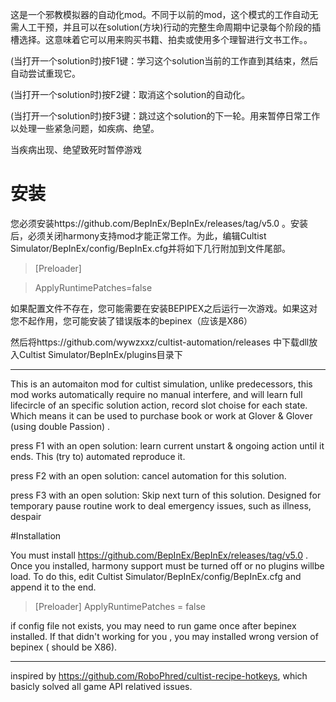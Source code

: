 这是一个邪教模拟器的自动化mod。不同于以前的mod，这个模式的工作自动无需人工干预，并且可以在solution(方块)行动的完整生命周期中记录每个阶段的插槽选择。这意味着它可以用来购买书籍、拍卖或使用多个理智进行文书工作。。



(当打开一个solution时)按F1键：学习这个solution当前的工作直到其结束，然后自动尝试重现它。



(当打开一个solution时)按F2键：取消这个solution的自动化。




(当打开一个solution时)按F3键：跳过这个solution的下一轮。用来暂停日常工作以处理一些紧急问题，如疾病、绝望。


当疾病出现、绝望致死时暂停游戏


# 安装



您必须安装https://github.com/BepInEx/BepInEx/releases/tag/v5.0 。安装后，必须关闭harmony支持mod才能正常工作。为此，编辑Cultist Simulator/BepInEx/config/BepInEx.cfg并将如下几行附加到文件尾部。


>[Preloader]


>ApplyRuntimePatches=false



如果配置文件不存在，您可能需要在安装BEPIPEX之后运行一次游戏。如果这对您不起作用，您可能安装了错误版本的bepinex（应该是X86）


然后将https://github.com/wywzxxz/cultist-automation/releases 中下载dll放入Cultist Simulator/BepInEx/plugins目录下

-------------------------------


This is an automaiton mod for cultist simulation, unlike predecessors, this mod works automatically require no manual interfere, and will learn full lifecircle of an specific solution action, record slot choise for each state. Which means it can be used to purchase book or work at Glover & Glover (using double  Passion) .

press F1 with an open solution: learn current unstart & ongoing action until it ends. This (try to) automated reproduce it.

press F2 with an open solution: cancel automation for this solution.

press F3 with an open solution: Skip next turn of this solution. Designed for temporary pause routine work to deal emergency issues, such as illness, despair

#Installation

You must install https://github.com/BepInEx/BepInEx/releases/tag/v5.0 . Once you installed, harmony support must be turned off or no plugins willbe load. To do this, edit Cultist Simulator/BepInEx/config/BepInEx.cfg  and append it to the end.

>[Preloader]
>ApplyRuntimePatches = false

if config file not exists, you may need to run game once after bepinex installed. If that didn't working for you , you may installed wrong version of bepinex ( should be X86).


-----------------------

inspired by https://github.com/RoboPhred/cultist-recipe-hotkeys, which basicly solved all game API relatived issues.  
